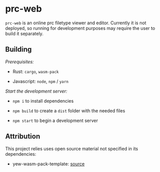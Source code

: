 # prc-web

`prc-web` is an online prc filetype viewer and editor. Currently it is not deployed, so running for development purposes may require the user to build it separately.

## Building

*Prerequisites:*

- Rust: `cargo`, `wasm-pack`

- Javascript: `node`, `npm` / `yarn`

*Start the development server:*

- `npm i` to install dependencies

- `npm build` to create a `dist` folder with the needed files

- `npm start` to begin a development server

## Attribution

This project relies uses open source material not specified in its dependencies:

- yew-wasm-pack-template: [source](https://github.com/yewstack/yew-wasm-pack-template)

